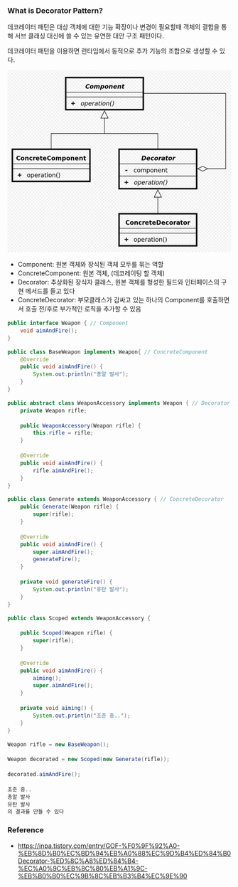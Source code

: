 ### What is Decorator Pattern?

데코레이터 패턴은 대상 객체에 대한 기능 확장이나 변경이 필요할때 객체의 결합을 통해 서브 클래싱 대신에 쓸 수 있는 유연한 대안 구조 패턴이다.

데코레이터 패턴을 이용하면 런타임에서 동적으로 추가 기능의 조합으로 생성할 수 있다.

![decorator](../img/decorator.png)

- Component: 원본 객체와 장식된 객체 모두를 묶는 역할
- ConcreteComponent: 원본 객체, (데코레이팅 할 객체)
- Decorator: 추상화된 장식자 클래스, 원본 객체를 형성한 필드와 인터페이스의 구현 메서드를 들고 있다
- ConcreteDecorator: 부모클래스가 감싸고 있는 하나의 Component를 호출하면서 호출 전/후로 부가적인 로직을 추가할 수 있음

```java
public interface Weapon { // Component
    void aimAndFire();
}
```

```java
public class BaseWeapon implements Weapon{ // ConcreteComponent
    @Override
    public void aimAndFire() {
        System.out.println("총알 발사");
    }
}
```

```java
public abstract class WeaponAccessory implements Weapon { // Decorator
    private Weapon rifle;

    public WeaponAccessory(Weapon rifle) {
        this.rifle = rifle;
    }

    @Override
    public void aimAndFire() {
        rifle.aimAndFire();
    }
}
```

```java
public class Generate extends WeaponAccessory { // ConcreteDecorator
    public Generate(Weapon rifle) {
        super(rifle);
    }

    @Override
    public void aimAndFire() {
        super.aimAndFire();
        generateFire();
    }

    private void generateFire() {
        System.out.println("유탄 발사");
    }
}
```

```java
public class Scoped extends WeaponAccessory {

    public Scoped(Weapon rifle) {
        super(rifle);
    }

    @Override
    public void aimAndFire() {
        aiming();
        super.aimAndFire();
    }

    private void aiming() {
        System.out.println("조준 중..");
    }
}

```

```java
Weapon rifle = new BaseWeapon();

Weapon decorated = new Scoped(new Generate(rifle));

decorated.aimAndFire();

조준 중..
총알 발사
유탄 발사
의 결과를 만들 수 있다
```

### Reference

- https://inpa.tistory.com/entry/GOF-%F0%9F%92%A0-%EB%8D%B0%EC%BD%94%EB%A0%88%EC%9D%B4%ED%84%B0Decorator-%ED%8C%A8%ED%84%B4-%EC%A0%9C%EB%8C%80%EB%A1%9C-%EB%B0%B0%EC%9B%8C%EB%B3%B4%EC%9E%90
